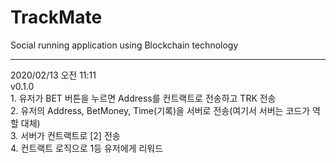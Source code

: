 # TrackMate
Social running application using Blockchain technology</br>
<hr>
2020/02/13 오전 11:11</br>
v0.1.0</br>
1. 유저가 BET 버튼을 누르면 Address를 컨트랙트로 전송하고 TRK 전송</br>
2. 유저의 Address, BetMoney, Time(기록)을 서버로 전송(여기서 서버는 코드가 역할 대체)</br>
3. 서버가 컨트랙트로 [2] 전송</br>
4. 컨트랙트 로직으로 1등 유저에게 리워드</br>